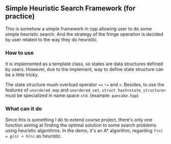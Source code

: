## Simple Heuristic Search Framework (for practice)

This is somehow a simple framework in cpp allowing user to do some simple heuristic search. And the strategy of the fringe operation is decided by user related to the way they do heuristic.  

### How to use

It is implemented as a template class, so states are data structures defined by users. However, due to the implement, way to define state structure can be a little tricky.

The state structure mush overload operator `==` `!=` and `<`. Besides, to use the features of `unordered_map` and `unordered_set`, `struct hash<state_structure>` must be specialized in name space `std`. (example: `pancake.hpp`)

### What can it do

Since this is something I do to extend course project, there's only one function aiming at finding the optimal solution to some search problems using heuristic algorithms. In the demo, it's an A* algorithm, regarding `f(n) = g(n) + h(n)` as heuristic.
